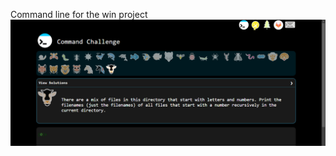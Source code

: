 Command line for the win project
<img src="https://github.com/njogued/alx-system_engineering-devops/blob/master/command_line_for_the_win/2-next_9_tasks.png" alt="Next 9 tasks">

